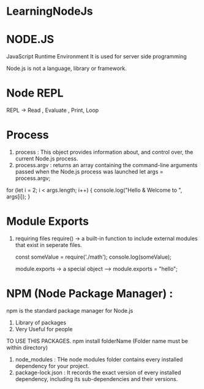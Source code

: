 # LearningNodeJs

# NODE.JS

JavaScript Runtime Environment
It is used for server side programming

Node.js is not a language, library or framework.

# Node REPL

REPL -> Read , Evaluate , Print, Loop

# Process

1. process :
   This object provides information about, and control over, the current Node.js process.
2. process.argv : returns an array containing the command-line arguments passed when the Node.js process was launched
   let args = process.argv;

for (let i = 2; i < args.length; i++) {
console.log("Hello & Welcome to ", args[i]);
}

# Module Exports

1. requiring files
   require() -> a built-in function to include external modules that exist in seperate files.
   
   const someValue = require('./math');
   console.log(someValue);

   module.exports -> a special object
   --> module.exports = "hello";


# NPM (Node Package Manager) :
npm is the standard package manager for Node.js
1. Library of packages
2. Very Useful for people

TO USE THIS PACKAGES.
npm install folderName (Folder name must be within directory)

1. node_modules : THe node modules folder contains every installed dependency for your project.
2. package-lock.json : It records the exact version of every 
installed dependency, including its sub-dependencies and their versions.
